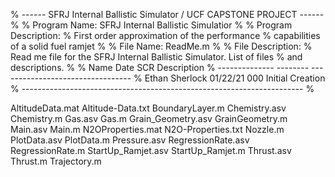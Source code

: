 % ------ SFRJ Internal Ballistic Simulator / UCF CAPSTONE PROJECT ------ %
% Program Name:  SFRJ Internal Ballistic Simulatior
% 
% Program Description: 
% First order approximation of the performance 
% capabilities of a solid fuel ramjet
% 
% File Name: ReadMe.m 
% 
% File Description: 
% Read me file for the SFRJ Internal Ballistic Simulator.  List of files
% and descriptions. 
% 
% Name            Date      SCR  Description
% --------------  --------  ---  ------------------------------
% Ethan Sherlock  01/22/21  000  Initial Creation 
% ---------------------------------------------------------------------- %

AltitudeData.mat
Altitude-Data.txt
BoundaryLayer.m
Chemistry.asv
Chemistry.m
Gas.asv
Gas.m
Grain_Geometry.asv
GrainGeometry.m
Main.asv
Main.m
N2OProperties.mat
N2O-Properties.txt
Nozzle.m
PlotData.asv
PlotData.m
Pressure.asv
RegressionRate.asv
RegressionRate.m
StartUp_Ramjet.asv
StartUp_Ramjet.m
Thrust.asv
Thrust.m
Trajectory.m

